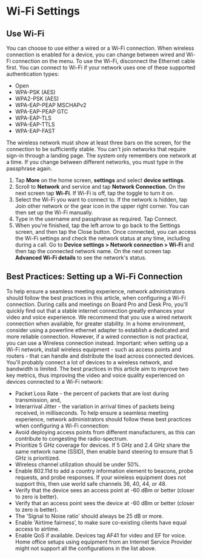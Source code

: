 # Wi-Fi Settings

## Use Wi-Fi 

You can choose to use either a wired or a Wi-Fi connection. 
When wireless connection is enabled for a device, you can change between wired and Wi-Fi connection on the menu. To use the Wi-Fi, disconnect the Ethernet cable first.
You can connect to Wi-Fi if your network uses one of these supported authentication types:
* Open
* WPA-PSK (AES)
* WPA2-PSK (AES)
* WPA-EAP-PEAP MSCHAPv2
* WPA-EAP-PEAP GTC 
* WPA-EAP-TLS
* WPA-EAP-TTLS
*	WPA-EAP-FAST

The wireless network must show at least three bars on the screen, for the connection to be sufficiently stable. You can't join networks that require sign-in through a landing page. 
The system only remembers one network at a time. If you change between different networks, you must type in the passphrase again. 

1.	Tap **More** on the home screen, **settings** and select **device settings**. 
2.	Scroll to **Network** and service and tap **Network Connection**. On the next screen tap **Wi-Fi**. If Wi-Fi is off, tap the toggle to turn it on.
3.	Select the Wi-Fi you want to connect to. If the network is hidden, tap Join other network or the gear icon in the upper right corner. You can then set up the Wi-Fi manually. 
4.	Type in the username and passphrase as required. Tap Connect. 
5.	When you're finished, tap the left arrow to go back to the Settings screen, and then tap the Close button. 
Once connected, you can access the Wi-Fi settings and check the network status at any time, including during a call. Go to **Device settings > Network connection > Wi-Fi** and then tap the connected network name. On the next screen tap **Advanced Wi-Fi details** to see the network's status.

## Best Practices: Setting up a Wi-Fi Connection

To help ensure a seamless meeting experience, network administrators should follow the best practices in this article, when configuring a Wi-Fi connection. 
During calls and meetings on Board Pro and Desk Pro, you'll quickly find out that a stable internet connection greatly enhances your video and voice experience. 
We recommend that you use a wired network connection when available, for greater stability. In a home environment, consider using a powerline ethernet adapter to establish a dedicated and more reliable connection. However, if a wired connection is not practical, you can use a Wireless connection instead.
Important: when setting up a Wi-Fi network, install wireless equipment - such as access points and routers - that can handle and distribute the load across connected devices. You'll probably connect a lot of devices to a wireless network, and bandwidth is limited. 
The best practices in this article aim to improve two key metrics, thus improving the video and voice quality experienced on devices connected to a Wi-Fi network:
* Packet Loss Rate - the percent of packets that are lost during transmission, and,
*	Interarrival Jitter - the variation in arrival times of packets being received, in milliseconds.
To help ensure a seamless meeting experience, network administrators should follow these best practices when configuring a Wi-Fi connection:
*	Avoid deploying access points from different manufacturers, as this can contribute to congesting the radio-spectrum.
*	Prioritize 5 GHz coverage for devices. If 5 GHz and 2.4 GHz share the same network name (SSID), then enable band steering to ensure that 5 GHz is prioritized.
*	Wireless channel utilization should be under 50%.
*	Enable 802.11d to add a country information element to beacons, probe requests, and probe responses. If your wireless equipment does not support this, then use world safe channels 36, 40, 44, or 48.
*	Verify that the device sees an access point at -60 dBm or better (closer to zero is better).
*	Verify that an access point sees the device at -60 dBm or better (closer to zero is better).
*	The 'Signal to Noise ratio' should always be 25 dB or more.
*	Enable 'Airtime fairness’, to make sure co-existing clients have equal access to airtime.
*	Enable QoS if available. Devices tag AF41 for video and EF for voice.
Home office setups using equipment from an Internet Service Provider might not support all the configurations in the list above.

